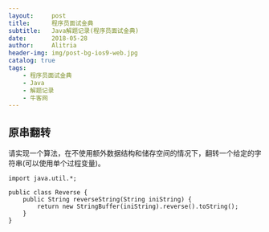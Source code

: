 ```yaml
---
layout:     post
title:      程序员面试金典
subtitle:   Java解题记录(程序员面试金典)
date:       2018-05-28
author:     Alitria
header-img: img/post-bg-ios9-web.jpg
catalog: true
tags:
    - 程序员面试金典
    - Java
    - 解题记录
    - 牛客网
---
```


## 原串翻转
请实现一个算法，在不使用额外数据结构和储存空间的情况下，翻转一个给定的字符串(可以使用单个过程变量)。
```
import java.util.*;

public class Reverse {
    public String reverseString(String iniString) {
        return new StringBuffer(iniString).reverse().toString();
    }
}
```
